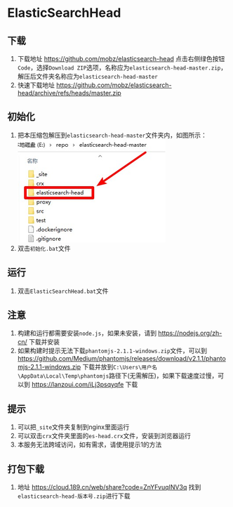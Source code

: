 # ElasticSearchHead

## 下载
1. 下载地址 https://github.com/mobz/elasticsearch-head 点击右侧绿色按钮`Code`，选择`Download ZIP`选项，名称应为`elasticsearch-head-master.zip`，解压后文件夹名称应为`elasticsearch-head-master`
2. 快速下载地址 https://github.com/mobz/elasticsearch-head/archive/refs/heads/master.zip

## 初始化
1. 把本压缩包解压到`elasticsearch-head-master`文件夹内，如图所示：  
![初始化示例](img/初始化示例.jpg)
2. 双击`初始化.bat`文件

## 运行
1. 双击`ElasticSearchHead.bat`文件

## 注意
1. 构建和运行都需要安装`node.js`，如果未安装，请到 https://nodejs.org/zh-cn/ 下载并安装
2. 如果构建时提示无法下载`phantomjs-2.1.1-windows.zip`文件，可以到 https://github.com/Medium/phantomjs/releases/download/v2.1.1/phantomjs-2.1.1-windows.zip 下载并放到`C:\Users\用户名\AppData\Local\Temp\phantomjs`路径下(无需解压)，如果下载速度过慢，可以到 https://lanzoui.com/iLj3psqyqfe 下载

## 提示
1. 可以把`_site`文件夹复制到nginx里面运行
2. 可以双击`crx`文件夹里面的`es-head.crx`文件，安装到浏览器运行
3. 本服务无法跨域访问，如有需求，请使用提示1的方法

## 打包下载
1. 地址 https://cloud.189.cn/web/share?code=ZnYFvuqINV3q 找到`elasticsearch-head-版本号.zip`进行下载  
